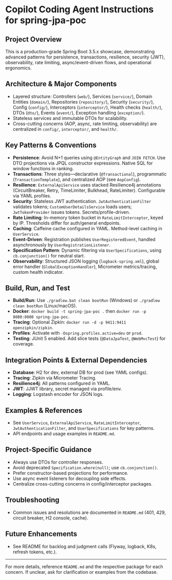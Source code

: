# Copilot Coding Agent Instructions for spring-jpa-poc

## Project Overview
This is a production-grade Spring Boot 3.5.x showcase, demonstrating advanced patterns for persistence, transactions, resilience, security (JWT), observability, rate limiting, async/event-driven flows, and operational ergonomics.

## Architecture & Major Components
- Layered structure: Controllers (`web/`), Services (`service/`), Domain Entities (`domain/`), Repositories (`repository/`), Security (`security/`), Config (`config/`), Interceptors (`interceptor/`), Health checks (`health/`), DTOs (`dto/`), Events (`event/`), Exception handling (`exception/`).
- Stateless services and immutable DTOs for scalability.
- Cross-cutting concerns (AOP, async, rate limiting, observability) are centralized in `config/`, `interceptor/`, and `health/`.

## Key Patterns & Conventions
- **Persistence**: Avoid N+1 queries using `@EntityGraph` and `JOIN FETCH`. Use DTO projections via JPQL constructor expressions. Native SQL for window functions in ranking.
- **Transactions**: Three styles—declarative (`@Transactional`), programmatic (`TransactionTemplate`), and centralized AOP (see `AopConfig`).
- **Resilience**: `ExternalApiService` uses stacked Resilience4j annotations (CircuitBreaker, Retry, TimeLimiter, Bulkhead, RateLimiter). Configurable via YAML profiles.
- **Security**: Stateless JWT authentication. `JwtAuthenticationFilter` validates tokens; `CustomUserDetailsService` loads users; `JwtTokenProvider` issues tokens. Secrets/profile-driven.
- **Rate Limiting**: In-memory token bucket in `RateLimitInterceptor`, keyed by IP. Thresholds differ for auth/general endpoints.
- **Caching**: Caffeine cache configured in YAML. Method-level caching in `UserService`.
- **Event-Driven**: Registration publishes `UserRegisteredEvent`, handled asynchronously by `UserRegistrationListener`.
- **Specification Pattern**: Dynamic filtering via `UserSpecifications`, using `cb.conjunction()` for neutral start.
- **Observability**: Structured JSON logging (`logback-spring.xml`), global error handler (`GlobalExceptionHandler`), Micrometer metrics/tracing, custom health indicator.

## Build, Run, and Test
- **Build/Run**: Use `./gradlew.bat clean bootRun` (Windows) or `./gradlew clean bootRun` (Linux/macOS).
- **Docker**: `docker build -t spring-jpa-poc .` then `docker run -p 8080:8080 spring-jpa-poc`.
- **Tracing**: Optional Zipkin: `docker run -d -p 9411:9411 openzipkin/zipkin`.
- **Profiles**: Activate with `-Dspring.profiles.active=dev` or `prod`.
- **Testing**: JUnit 5 enabled. Add slice tests (`@DataJpaTest`, `@WebMvcTest`) for coverage.

## Integration Points & External Dependencies
- **Database**: H2 for dev, external DB for prod (see YAML configs).
- **Tracing**: Zipkin via Micrometer Tracing.
- **Resilience4j**: All patterns configured in YAML.
- **JWT**: JJWT library, secret managed via profile/env.
- **Logging**: Logstash encoder for JSON logs.

## Examples & References
- See `UserService`, `ExternalApiService`, `RateLimitInterceptor`, `JwtAuthenticationFilter`, and `UserSpecifications` for key patterns.
- API endpoints and usage examples in `README.md`.

## Project-Specific Guidance
- Always use DTOs for controller responses.
- Avoid deprecated `Specification.where(null)`; use `cb.conjunction()`.
- Prefer constructor-based projections for performance.
- Use async event listeners for decoupling side effects.
- Centralize cross-cutting concerns in config/interceptor packages.

## Troubleshooting
- Common issues and resolutions are documented in `README.md` (401, 429, circuit breaker, H2 console, cache).

## Future Enhancements
- See README for backlog and judgment calls (Flyway, logback, K8s, refresh tokens, etc.).

---
For more details, reference `README.md` and the respective package for each concern. If unclear, ask for clarification or examples from the codebase.
